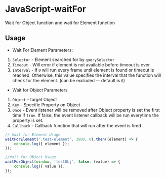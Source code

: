 # JavaScript-waitFor
Wait for Object function and wait for Element function


## Usage

- Wait For Element Parameters:
1. `Selector` - Element searched for by `querySelector`
2. `Timeout` - Will error if element is not available before timeout is over
3. `Interval` - if `0` will run every frame until element is found or timeout is reached. Otherwise, this value specifies the interval that the function will check for the element. (can be excluded -- default is `0`)

- Wait for Object Parameters
1. `Object` - target Object
2. `Key` - Specific Property on Object
3. `Once` - Event listener will be removed after Object property is set the first time if `true`. If false, the event listener callback will be run everytime the property is set.
4. `Callback` - Callback function that will run after the event is fired

```js
// Wait for Element Usage
waitForElement('.test-element', 3000, 0).then((element) => {
	console.log({ element });
});

//Wait for Object Usage
waitForObject(window, 'testObj', false, (value) => {
	console.log({ value });
});
```
